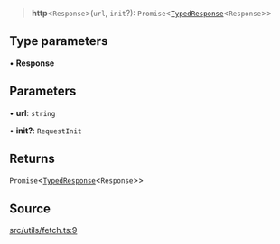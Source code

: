 > **http**\<`Response`\>(`url`, `init`?): `Promise`\<[`TypedResponse`](api%5Cinterfaces%5CTypedResponse.md)\<`Response`\>\>

## Type parameters

• **Response**

## Parameters

• **url**: `string`

• **init?**: `RequestInit`

## Returns

`Promise`\<[`TypedResponse`](api%5Cinterfaces%5CTypedResponse.md)\<`Response`\>\>

## Source

[src/utils/fetch.ts:9](https://github.com/bhavjitChauhan/khan-api/blob/214cc6672777162cd3ec638a3ad3a22f7fe37e04/src/utils/fetch.ts#L9)
